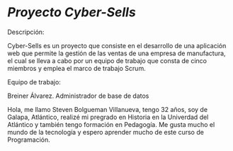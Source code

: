 # *Proyecto Cyber-Sells*

Descripción:

Cyber-Sells es un proyecto que consiste en el desarrollo de una aplicación web que permite la gestión de las ventas de una empresa de manufactura, el cual se lleva a cabo por un equipo de trabajo que consta de cinco miembros y emplea el marco de trabajo Scrum.

Equipo de trabajo:

Breiner Álvarez. Administrador de base de datos

Hola, me llamo Steven Bolgueman Villanueva, tengo 32 años, soy de Galapa, Atlántico, realizé mi pregrado en Historia en la Univerdad del Atlántico y también tengo formación en Pedagogía.
Me gusta mucho el mundo de la tecnología y espero aprender mucho de este curso de Programación.
